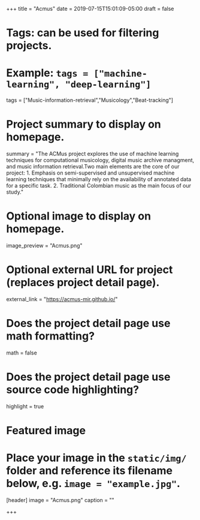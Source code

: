 +++
title = "Acmus"
date = 2019-07-15T15:01:09-05:00
draft = false

# Tags: can be used for filtering projects.
# Example: `tags = ["machine-learning", "deep-learning"]`
tags = ["Music-information-retrieval","Musicology","Beat-tracking"]

# Project summary to display on homepage.
summary = "The ACMus project explores the use of machine learning techniques for computational musicology, digital music archive managment, and music information retrieval.Two main elements are the core of our project: 1. Emphasis on semi-supervised and unsupervised machine learning techniques that minimally rely on the availability of annotated data for a specific task. 2. Traditional Colombian music as the main focus of our study."

# Optional image to display on homepage.
image_preview = "Acmus.png"

# Optional external URL for project (replaces project detail page).
external_link = "https://acmus-mir.github.io/"

# Does the project detail page use math formatting?
math = false

# Does the project detail page use source code highlighting?
highlight = true

# Featured image
# Place your image in the `static/img/` folder and reference its filename below, e.g. `image = "example.jpg"`.
[header]
image = "Acmus.png"
caption = ""

+++
